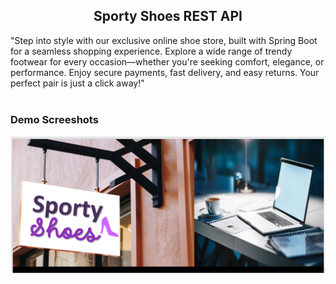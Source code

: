 <div>
<h2 align="center">Sporty Shoes REST API</h2>
"Step into style with our exclusive online shoe store, built with Spring Boot for a seamless shopping experience. Explore a wide range of trendy footwear for every occasion—whether you're seeking comfort, elegance, or performance. Enjoy secure payments, fast delivery, and easy returns. Your perfect pair is just a click away!"
</div>
<br>

### Demo Screeshots
![Learners Desktop Demo](Desktop.png "Desktop Demo")



